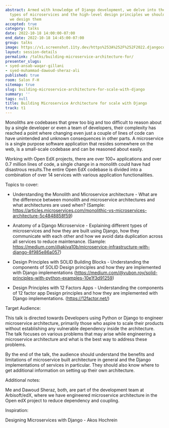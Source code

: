```yaml
---
abstract: Armed with knowledge of Django development, we delve into the different
  types of microservices and the high-level design principles we should follow when
  we design them
accepted: true
category: talks
date: 2022-10-18 14:00:00-07:00
end_date: 2022-10-18 14:45:00-07:00
group: talks
image: https://v1.screenshot.11ty.dev/https%253A%252F%252F2022.djangocon.us%252Fpresenters%252Fsyed-ansab-waqar-gillani%252Fopengraph%252F
layout: session-details
permalink: /talks/building-microservice-architecture-for/
presenter_slugs:
- syed-ansab-waqar-gillani
- syed-muhammad-dawoud-sheraz-ali
published: true
room: Salon F-H
sitemap: true
slug: building-microservice-architecture-for-scale-with-django
summary: ''
tags: null
title: Building Microservice Architecture for scale with Django
track: t1
---
```


Monoliths are codebases that grew too big and too difficult to reason about by a single developer or even a team of developers, their complexity has reached a point where changing even just a couple of lines of code can have unintended and unknown consequences in other parts. A microservice is a single purpose software application that resides somewhere on the web, is a small-scale codebase and can be reasoned about easily.

Working with Open EdX projects, there are over 100+ applications and over 0.7 million lines of code, a single change in a monolith could have had disastrous results.The entire Open EdX codebase is divided into a combination of over 14 services with various application functionalities.

Topics to cover:

- Understanding the Monolith and Microservice architecture - What are the difference between monolith and microservice architectures and what architectures are used when? (Sample: https://articles.microservices.com/monolithic-vs-microservices-architecture-5c4848858f59)

- Anatomy of a Django Microservice - Explaining different types of microservices and how they are built using Django, how they communicate with each other and how we avoid data duplication across all services to reduce maintenance. (Sample: https://medium.com/@akiva10b/microservice-infrastructure-with-django-8f985e86a057)

- Design Principles with SOLID Building Blocks - Understanding the components of SOLID Design principles and how they are implemented with Django implementations (https://medium.com/@vubon.roy/solid-principles-with-python-examples-10e1f3d91259)

- Design Principles with 12 Factors Apps - Understanding the components of 12 factor app Design principles and how they are implemented with Django implementations. (https://12factor.net/)

Target Audience:

This talk is directed towards Developers using Python or Django to engineer microservice architecture, primarily those who aspire to scale their products without establishing any vulnerable dependency inside the architecture. The talk focuses on various problems that may arise while engineering a microservice architecture and what is the best way to address these problems. 

By the end of the talk, the audience should understand the benefits and limitations of microservice built architecture in general and the Django implementations of services in particular. They should also know where to get additional information on setting up their own architecture.

Additional notes:

Me and Dawoud Sheraz, both, are part of the development team at Arbisoft/edX, where we have engineered microservice architecture in the Open edX project to reduce dependency and coupling.

Inspiration: 

Designing Microservices with Django - Akos Hochrein

